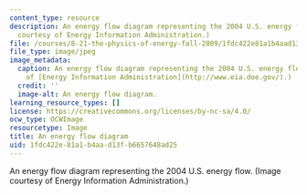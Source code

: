 ```yaml
---
content_type: resource
description: An energy flow diagram representing the 2004 U.S. energy flow. (Image
  courtesy of Energy Information Administration.)
file: /courses/8-21-the-physics-of-energy-fall-2009/1fdc422e81a1b4aad13fb6657648ad25_8-21f09.jpg
file_type: image/jpeg
image_metadata:
  caption: An energy flow diagram representing the 2004 U.S. energy flow. (Image courtesy
    of [Energy Information Administration](http://www.eia.doe.gov/).)
  credit: ''
  image-alt: An energy flow diagram.
learning_resource_types: []
license: https://creativecommons.org/licenses/by-nc-sa/4.0/
ocw_type: OCWImage
resourcetype: Image
title: An energy flow diagram
uid: 1fdc422e-81a1-b4aa-d13f-b6657648ad25
---
```

An energy flow diagram representing the 2004 U.S. energy flow. (Image courtesy of Energy Information Administration.)